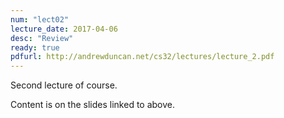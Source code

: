 ```yaml
---
num: "lect02"
lecture_date: 2017-04-06
desc: "Review"
ready: true
pdfurl: http://andrewduncan.net/cs32/lectures/lecture_2.pdf
---
```



Second lecture of course.

Content is on the slides linked to above.




